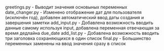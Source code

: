 greetings.py - Выводит значения основыных переменных
date_changer.py - Изменено отображение дат для пользователя (исключён год), добавлен автоматический ввод даты создания и завершения заметки
add_input.py - Добавлена возможность вводить данные самому используя input, добавлена переменная отвечающая за время дедлайна due_date
add_list.py - Добавлена возможность вводить три заголовка сохраняющихся в один список
final.py - Большинство переменных заменены на ввод значения сразу в список

